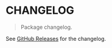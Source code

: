 # CHANGELOG

> Package changelog.

See [GitHub Releases](https://github.com/stdlib-js/array-complex64/releases) for the changelog.